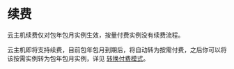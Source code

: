 # 续费

云主机续费仅对包年包月实例生效，按量付费实例没有续费流程。

云主机即将支持续费，目前包年包月到期后，将自动转为按需付费，之后你可以将该按需实例转为包年包月实例，详见 [转换付费模式](../md.html#!平台服务/MongoDB/购买指南/MongoDB转换计费方式.md)。